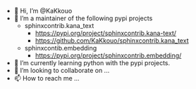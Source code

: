 - 👋 Hi, I’m @KaKkouo
- 👀 I’m a maintainer of the following pypi projects
  - sphinxcontrib.kana_text
    - https://pypi.org/project/sphinxcontrib.kana-text/
    - https://github.com/KaKkouo/sphinxcontrib.kana_text
  - sphinxcontib.embedding
    - https://pypi.org/project/sphinxcontrib.embedding/
- 🌱 I’m currently learning python with the pypi projects.
- 💞️ I’m looking to collaborate on ...
- 📫 How to reach me ...

<!---
KaKkouo/KaKkouo is a ✨ special ✨ repository because its `README.md` (this file) appears on your GitHub profile.
You can click the Preview link to take a look at your changes.
--->
